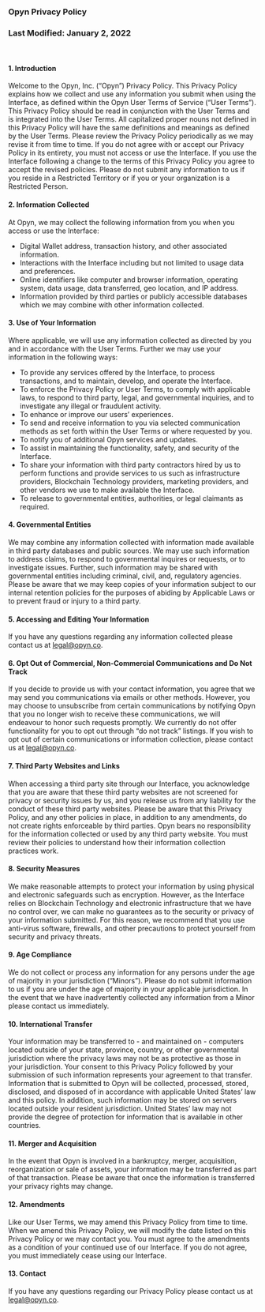 ### Opyn Privacy Policy

### Last Modified: January 2, 2022

&nbsp;
&nbsp;
&nbsp;

#### 1. Introduction

Welcome to the Opyn, Inc. (“Opyn”) Privacy Policy. This Privacy Policy explains how we collect and use any information you submit when using the Interface, as defined within the Opyn User Terms of Service (“User Terms”). This Privacy Policy should be read in conjunction with the User Terms and is integrated into the User Terms. All capitalized proper nouns not defined in this Privacy Policy will have the same definitions and meanings as defined by the User Terms. Please review the Privacy Policy periodically as we may revise it from time to time. If you do not agree with or accept our Privacy Policy in its entirety, you must not access or use the Interface. If you use the Interface following a change to the terms of this Privacy Policy you agree to accept the revised policies. Please do not submit any information to us if you reside in a Restricted Territory or if you or your organization is a Restricted Person.

#### 2. Information Collected

At Opyn, we may collect the following information from you when you access or use the Interface:

- Digital Wallet address, transaction history, and other associated information.
- Interactions with the Interface including but not limited to usage data and preferences.
- Online identifiers like computer and browser information, operating system, data usage, data transferred, geo location, and IP address.
- Information provided by third parties or publicly accessible databases which we may combine with other information collected.

#### 3. Use of Your Information

Where applicable, we will use any information collected as directed by you and in accordance with the User Terms. Further we may use your information in the following ways:

- To provide any services offered by the Interface, to process transactions, and to maintain, develop, and operate the Interface.
- To enforce the Privacy Policy or User Terms, to comply with applicable laws, to respond to third party, legal, and governmental inquiries, and to investigate any illegal or fraudulent activity.
- To enhance or improve our users’ experiences.
- To send and receive information to you via selected communication methods as set forth within the User Terms or where requested by you.
- To notify you of additional Opyn services and updates.
- To assist in maintaining the functionality, safety, and security of the Interface.
- To share your information with third party contractors hired by us to perform functions and provide services to us such as infrastructure providers, Blockchain Technology providers, marketing providers, and other vendors we use to make available the Interface.
- To release to governmental entities, authorities, or legal claimants as required.

#### 4. Governmental Entities

We may combine any information collected with information made available in third party databases and public sources. We may use such information to address claims, to respond to governmental inquires or requests, or to investigate issues. Further, such information may be shared with governmental entities including criminal, civil, and, regulatory agencies. Please be aware that we may keep copies of your information subject to our internal retention policies for the purposes of abiding by Applicable Laws or to prevent fraud or injury to a third party.

#### 5. Accessing and Editing Your Information

If you have any questions regarding any information collected please contact us at legal@opyn.co.

#### 6. Opt Out of Commercial, Non-Commercial Communications and Do Not Track

If you decide to provide us with your contact information, you agree that we may send you communications via emails or other methods. However, you may choose to unsubscribe from certain communications by notifying Opyn that you no longer wish to receive these communications, we will endeavour to honor such requests promptly. We currently do not offer functionality for you to opt out through “do not track” listings. If you wish to opt out of certain communications or information collection, please contact us at legal@opyn.co.

#### 7. Third Party Websites and Links

When accessing a third party site through our Interface, you acknowledge that you are aware that these third party websites are not screened for privacy or security issues by us, and you release us from any liability for the conduct of these third party websites. Please be aware that this Privacy Policy, and any other policies in place, in addition to any amendments, do not create rights enforceable by third parties. Opyn bears no responsibility for the information collected or used by any third party website. You must review their policies to understand how their information collection practices work.

#### 8. Security Measures

We make reasonable attempts to protect your information by using physical and electronic safeguards such as encryption. However, as the Interface relies on Blockchain Technology and electronic infrastructure that we have no control over, we can make no guarantees as to the security or privacy of your information submitted. For this reason, we recommend that you use anti-virus software, firewalls, and other precautions to protect yourself from security and privacy threats.

#### 9. Age Compliance

We do not collect or process any information for any persons under the age of majority in your jurisdiction (“Minors”). Please do not submit information to us if you are under the age of majority in your applicable jurisdiction. In the event that we have inadvertently collected any information from a Minor please contact us immediately.

#### 10. International Transfer

Your information may be transferred to - and maintained on - computers located outside of your state, province, country, or other governmental jurisdiction where the privacy laws may not be as protective as those in your jurisdiction. Your consent to this Privacy Policy followed by your submission of such information represents your agreement to that transfer. Information that is submitted to Opyn will be collected, processed, stored, disclosed, and disposed of in accordance with applicable United States’ law and this policy. In addition, such information may be stored on servers located outside your resident jurisdiction. United States’ law may not provide the degree of protection for information that is available in other countries.

#### 11. Merger and Acquisition

In the event that Opyn is involved in a bankruptcy, merger, acquisition, reorganization or sale of assets, your information may be transferred as part of that transaction. Please be aware that once the information is transferred your privacy rights may change.

#### 12. Amendments

Like our User Terms, we may amend this Privacy Policy from time to time. When we amend this Privacy Policy, we will modify the date listed on this Privacy Policy or we may contact you. You must agree to the amendments as a condition of your continued use of our Interface. If you do not agree, you must immediately cease using our Interface.

#### 13. Contact

If you have any questions regarding our Privacy Policy please contact us at legal@opyn.co.
